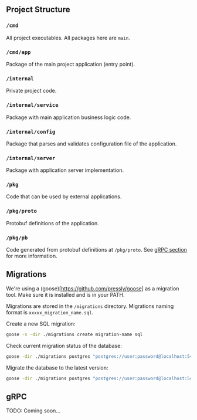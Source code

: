## Project Structure

### `/cmd`
All project executables.
All packages here are `main`.

### `/cmd/app`
Package of the main project application (entry point).

### `/internal`
Private project code.

### `/internal/service`
Package with main application business logic code.

### `/internal/config`
Package that parses and validates configuration file of the application.

### `/internal/server`
Package with application server implementation.

### `/pkg`
Code that can be used by external applications.

### `/pkg/proto`
Protobuf definitions of the application.

### `/pkg/pb`
Code generated from protobuf definitions at `/pkg/proto`.
See [gRPC section](#grpc) for more information.

## Migrations
We're using a (goose)[https://github.com/pressly/goose] as a migration tool.
Make sure it is installed and is in your PATH.

Migrations are stored in the `/migrations` directory.
Migrations naming format is `xxxxx_migration_name.sql`.

Create a new SQL migration:
```bash
goose -s -dir ./migrations create migration-name sql
```

Check current migration status of the database:
```bash
goose -dir ./migrations postgres "postgres://user:password@localhost:5432/database?sslmode=disable" status
```

Migrate the database to the latest version:
```bash
goose -dir ./migrations postgres "postgres://user:password@localhost:5432/database?sslmode=disable" up
```

## gRPC
TODO: Coming soon...

